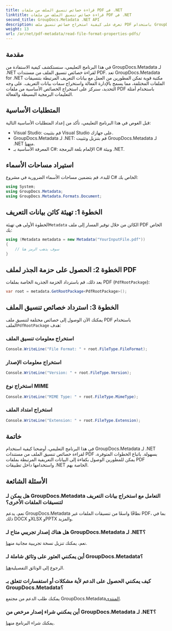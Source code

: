 ```yaml
---
title: قراءة خصائص تنسيق الملف من ملفات PDF في .NET
linktitle: قراءة خصائص تنسيق الملف من ملفات PDF في .NET
second_title: GroupDocs.Metadata .NET API
description: تعرف على كيفية استخراج خصائص تنسيق ملف PDF باستخدام GroupDocs.Metadata لـ .NET. انغمس في إدارة البيانات التعريفية باستخدام لغة C# البسيطة.
weight: 13
url: /ar/net/pdf-metadata/read-file-format-properties-pdfs/
---
```

## مقدمة
في هذا البرنامج التعليمي، سنستكشف كيفية الاستفادة من GroupDocs.Metadata لـ .NET لقراءة خصائص تنسيق الملف من مستندات PDF. تعد GroupDocs.Metadata for .NET مكتبة قوية تمكن المطورين من العمل مع بيانات التعريف المرتبطة بتنسيقات الملفات المختلفة، مما يسمح بالإدارة الفعالة واستخراج سمات بيانات التعريف. على وجه التحديد، سنركز على استخراج الخصائص الأساسية من ملفات PDF باستخدام أمثلة التعليمات البرمجية البسيطة والفعالة.
## المتطلبات الأساسية
قبل الغوص في هذا البرنامج التعليمي، تأكد من إعداد المتطلبات الأساسية التالية:
- Visual Studio: قم بتثبيت Visual Studio على جهازك.
-  GroupDocs.Metadata لـ .NET: قم بتنزيل وتثبيت GroupDocs.Metadata لـ .NET من[هنا](https://releases.groupdocs.com/metadata/net/).
- المعرفة الأساسية بـ C#: الإلمام بلغة البرمجة C# وبيئة .NET.

## استيراد مساحات الأسماء
للبدء، قم بتضمين مساحات الأسماء الضرورية في مشروع C# الخاص بك:
```csharp
using System;
using GroupDocs.Metadata;
using GroupDocs.Metadata.Formats.Document;
```
## الخطوة 1: تهيئة كائن بيانات التعريف
 الخطوة الأولى هي تهيئة`Metadata` الكائن من خلال توفير المسار إلى ملف PDF الخاص بك:
```csharp
using (Metadata metadata = new Metadata("YourInputFile.pdf"))
{
    // سوف يذهب الرمز هنا
}
```
## الخطوة 2: الحصول على حزمة الجذر لملف PDF
بعد ذلك، قم باسترداد الحزمة الجذرية الخاصة بملفات PDF (`PdfRootPackage`):
```csharp
var root = metadata.GetRootPackage<PdfRootPackage>();
```
## الخطوة 3: استرداد خصائص تنسيق الملف
 يمكنك الآن الوصول إلى خصائص مختلفة لتنسيق ملف PDF باستخدام الملف`PdfRootPackage` هدف:
### استخراج معلومات تنسيق الملف
```csharp
Console.WriteLine("File Format: " + root.FileType.FileFormat);
```
### استخراج معلومات الإصدار
```csharp
Console.WriteLine("Version: " + root.FileType.Version);
```
### استخراج نوع MIME
```csharp
Console.WriteLine("MIME Type: " + root.FileType.MimeType);
```
### استخراج امتداد الملف
```csharp
Console.WriteLine("Extension: " + root.FileType.Extension);
```

## خاتمة
في هذا البرنامج التعليمي، أوضحنا كيفية استخدام GroupDocs.Metadata لـ .NET لقراءة خصائص تنسيق الملف من مستندات PDF بسهولة. باتباع الخطوات المتوفرة، يمكن للمطورين الوصول بكفاءة إلى البيانات التعريفية المرتبطة بملفات PDF واستخدامها داخل تطبيقات .NET الخاصة بهم.

## الأسئلة الشائعة
### هل يمكن لـ GroupDocs.Metadata التعامل مع استخراج بيانات التعريف لتنسيقات الملفات الأخرى؟
نعم، يدعم GroupDocs.Metadata نطاقًا واسعًا من تنسيقات الملفات غير PDF، بما في ذلك DOCX وXLSX وPPTX والمزيد.
### هل هناك إصدار تجريبي متاح لـ GroupDocs.Metadata لـ .NET؟
 نعم، يمكنك تنزيل نسخة تجريبية مجانية من[هنا](https://releases.groupdocs.com/).
### أين يمكنني العثور على وثائق شاملة لـ GroupDocs.Metadata؟
 الرجوع إلى الوثائق التفصيلية[هنا](https://tutorials.groupdocs.com/metadata/net/).
### كيف يمكنني الحصول على الدعم لأية مشكلات أو استفسارات تتعلق بـ GroupDocs.Metadata؟
 يمكنك طلب الدعم من مجتمع GroupDocs.Metadata[المنتدى](https://forum.groupdocs.com/c/metadata/14).
### أين يمكنني شراء إصدار مرخص من GroupDocs.Metadata لـ .NET؟
 يمكنك شراء البرنامج من[هنا](https://purchase.groupdocs.com/buy).